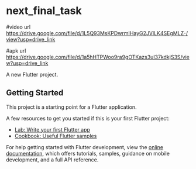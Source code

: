 # next_final_task

#video url
https://drive.google.com/file/d/1L5Q93MsKPDwrmIHayG2JVlLK4SEgMLZ-/view?usp=drive_link

#apk url
https://drive.google.com/file/d/1a5hHTPWoo9ra9gOTKazs3uI37kdkjS3S/view?usp=drive_link

A new Flutter project.

## Getting Started

This project is a starting point for a Flutter application.

A few resources to get you started if this is your first Flutter project:

- [Lab: Write your first Flutter app](https://docs.flutter.dev/get-started/codelab)
- [Cookbook: Useful Flutter samples](https://docs.flutter.dev/cookbook)

For help getting started with Flutter development, view the
[online documentation](https://docs.flutter.dev/), which offers tutorials,
samples, guidance on mobile development, and a full API reference.
